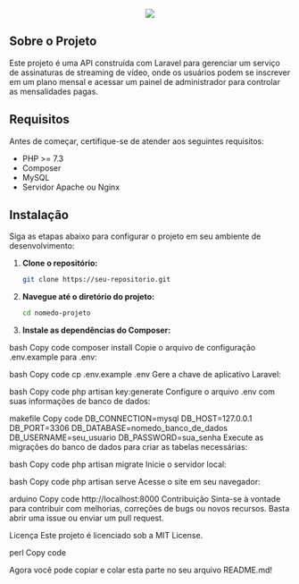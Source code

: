 <p align="center"><img src="https://laravel.com/assets/img/components/logo-laravel.svg"></p>

## Sobre o Projeto

Este projeto é uma API construída com Laravel para gerenciar um serviço de assinaturas de streaming de vídeo, onde os usuários podem se inscrever em um plano mensal e acessar um painel de administrador para controlar as mensalidades pagas.

## Requisitos

Antes de começar, certifique-se de atender aos seguintes requisitos:

- PHP >= 7.3
- Composer
- MySQL
- Servidor Apache ou Nginx

## Instalação

Siga as etapas abaixo para configurar o projeto em seu ambiente de desenvolvimento:

1. **Clone o repositório:**

   ```bash
   git clone https://seu-repositorio.git

2. **Navegue até o diretório do projeto:**

   ```bash
   cd nomedo-projeto

3. **Instale as dependências do Composer:**

bash
Copy code
composer install
Copie o arquivo de configuração .env.example para .env:

bash
Copy code
cp .env.example .env
Gere a chave de aplicativo Laravel:

bash
Copy code
php artisan key:generate
Configure o arquivo .env com suas informações de banco de dados:

makefile
Copy code
DB_CONNECTION=mysql
DB_HOST=127.0.0.1
DB_PORT=3306
DB_DATABASE=nomedo_banco_de_dados
DB_USERNAME=seu_usuario
DB_PASSWORD=sua_senha
Execute as migrações do banco de dados para criar as tabelas necessárias:

bash
Copy code
php artisan migrate
Inicie o servidor local:

bash
Copy code
php artisan serve
Acesse o site em seu navegador:

arduino
Copy code
http://localhost:8000
Contribuição
Sinta-se à vontade para contribuir com melhorias, correções de bugs ou novos recursos. Basta abrir uma issue ou enviar um pull request.

Licença
Este projeto é licenciado sob a MIT License.

perl
Copy code

Agora você pode copiar e colar esta parte no seu arquivo README.md!